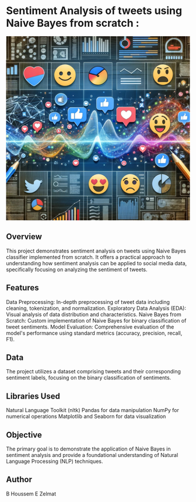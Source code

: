 # Sentiment Analysis of tweets using Naive Bayes from scratch : 


![alt text](https://github.com/BheZelmat/Sentiment_Analysis_of_tweets_using-word-class-to-frequency-and-logistic-Regression-from-scratch/blob/main/img_.png?raw=true)

## Overview
This project demonstrates sentiment analysis on tweets using Naive Bayes classifier implemented from scratch. It offers a practical approach to understanding how sentiment analysis can be applied to social media data, specifically focusing on analyzing the sentiment of tweets.

## Features
Data Preprocessing: In-depth preprocessing of tweet data including cleaning, tokenization, and normalization.
Exploratory Data Analysis (EDA): Visual analysis of data distribution and characteristics.
Naive Bayes from Scratch: Custom implementation of Naive Bayes for binary classification of tweet sentiments.
Model Evaluation: Comprehensive evaluation of the model's performance using standard metrics (accuracy, precision, recall, F1).

## Data
The project utilizes a dataset comprising tweets and their corresponding sentiment labels, focusing on the binary classification of sentiments.

## Libraries Used
Natural Language Toolkit (nltk)
Pandas for data manipulation
NumPy for numerical operations
Matplotlib and Seaborn for data visualization
## Objective
The primary goal is to demonstrate the application of Naive Bayes in sentiment analysis and provide a foundational understanding of Natural Language Processing (NLP) techniques.


## Author 
B Houssem E Zelmat 

